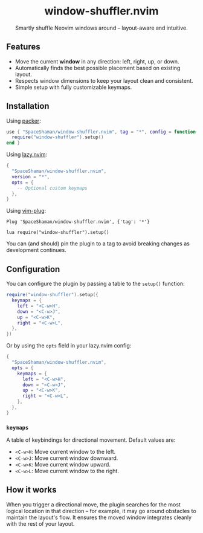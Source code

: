 <h1 align="center">window-shuffler.nvim</h1>

<p align="center">Smartly shuffle Neovim windows around – layout-aware and intuitive.</p>

## Features

* Move the current **window** in any direction: left, right, up, or down.
* Automatically finds the best possible placement based on existing layout.
* Respects window dimensions to keep your layout clean and consistent.
* Simple setup with fully customizable keymaps.

## Installation

Using [packer](https://github.com/wbthomason/packer.nvim):

```lua
use { "SpaceShaman/window-shuffler.nvim", tag = "*", config = function()
  require("window-shuffler").setup()
end }
```

Using [lazy.nvim](https://github.com/folke/lazy.nvim):

```lua
{
  "SpaceShaman/window-shuffler.nvim",
  version = "*",
  opts = {
    -- Optional custom keymaps
  },
}
```

Using [vim-plug](https://github.com/junegunn/vim-plug):

```vim
Plug 'SpaceShaman/window-shuffler.nvim', {'tag': '*'}

lua require("window-shuffler").setup()
```

You can (and should) pin the plugin to a tag to avoid breaking changes as development continues.

## Configuration

You can configure the plugin by passing a table to the `setup()` function:

```lua
require("window-shuffler").setup({
  keymaps = {
    left = "<C-w>H",
    down = "<C-w>J",
    up = "<C-w>K",
    right = "<C-w>L",
  },
})
```

Or by using the `opts` field in your lazy.nvim config:

```lua
{
  "SpaceShaman/window-shuffler.nvim",
  opts = {
    keymaps = {
      left = "<C-w>H",
      down = "<C-w>J",
      up = "<C-w>K",
      right = "<C-w>L",
    },
  },
}
```

### `keymaps`

A table of keybindings for directional movement. Default values are:

* `<C-w>H`: Move current window to the left.
* `<C-w>J`: Move current window downward.
* `<C-w>K`: Move current window upward.
* `<C-w>L`: Move current window to the right.

## How it works

When you trigger a directional move, the plugin searches for the most logical location in that direction – for example, it may go around obstacles to maintain the layout's flow. It ensures the moved window integrates cleanly with the rest of your layout.


